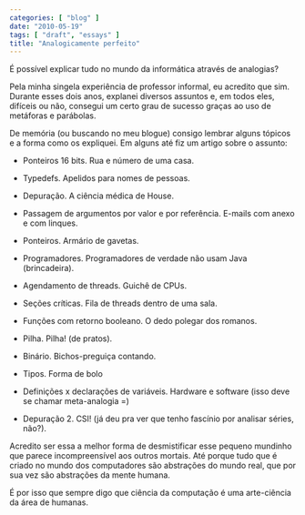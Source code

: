 ```yaml
---
categories: [ "blog" ]
date: "2010-05-19"
tags: [ "draft", "essays" ]
title: "Analogicamente perfeito"
---
```

É possível explicar tudo no mundo da informática através de
analogias?

Pela minha singela experiência de professor informal, eu acredito que
sim. Durante esses dois anos, explanei diversos assuntos e, em todos
eles, difíceis ou não, consegui um certo grau de sucesso graças ao
uso de metáforas e parábolas.

De memória (ou buscando no meu blogue) consigo lembrar alguns tópicos e
a forma como os expliquei. Em alguns até fiz um artigo sobre o assunto:

	
  * Ponteiros 16 bits. Rua e número de uma casa.

	
  * Typedefs. Apelidos para nomes de pessoas.

	
  * Depuração. A ciência médica de House.

	
  * Passagem de argumentos por valor e por referência. E-mails com
  anexo e com linques.

	
  * Ponteiros. Armário de gavetas.

	
  * Programadores. Programadores de verdade não usam Java (brincadeira).

	
  * Agendamento de threads. Guichê de CPUs.

	
  * Seções críticas. Fila de threads dentro de uma sala.

	
  * Funções com retorno booleano. O dedo polegar dos romanos.

	
  * Pilha. Pilha! (de pratos).

	
  * Binário. Bichos-preguiça contando.

	
  * Tipos. Forma de bolo

	
  * Definições x declarações de variáveis. Hardware e software
  (isso deve se chamar meta-analogia =)

	
  * Depuração 2. CSI! (já deu pra ver que tenho fascínio por analisar
  séries, não?).

Acredito ser essa a melhor forma de desmistificar esse pequeno mundinho
que parece incompreensível aos outros mortais. Até porque tudo que
é criado no mundo dos computadores são abstrações do mundo real,
que por sua vez são abstrações da mente humana.

É por isso que sempre digo que ciência da computação é uma
arte-ciência da área de humanas.

